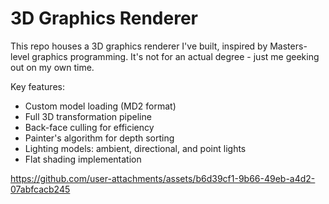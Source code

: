 # 3D Graphics Renderer

This repo houses a 3D graphics renderer I've built, inspired by Masters-level graphics programming. It's not for an actual degree - just me geeking out on my own time.

Key features:
- Custom model loading (MD2 format)
- Full 3D transformation pipeline
- Back-face culling for efficiency
- Painter's algorithm for depth sorting
- Lighting models: ambient, directional, and point lights
- Flat shading implementation




https://github.com/user-attachments/assets/b6d39cf1-9b66-49eb-a4d2-07abfcacb245


